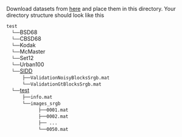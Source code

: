 Download datasets from [here](https://drive.google.com/drive/folders/1uQ6QSTeY4BqY2PYo3a4BNClJAucDV8-2?usp=sharing) and place them in this directory. Your directory structure should look like this

`test` <br/>
  `└──`BSD68 <br/>
  `└──`CBSD68 <br/>
  `└──`Kodak <br/>
  `└──`McMaster <br/>
  `└──`Set12 <br/>
  `└──`Urban100 <br/>
  `└──`[SIDD](https://www.eecs.yorku.ca/~kamel/sidd/benchmark.php) <br/>
      `├──ValidationNoisyBlocksSrgb.mat` <br/>
      `└──ValidationGtBlocksSrgb.mat` <br/>
  `└──`[test](https://noise.visinf.tu-darmstadt.de/downloads/) <br/>
      `├──info.mat` <br/>
      `└──images_srgb` <br/>
            `├──0001.mat` <br/>
            `├──0002.mat` <br/>
            `├── ...    ` <br/>
            `└──0050.mat`
